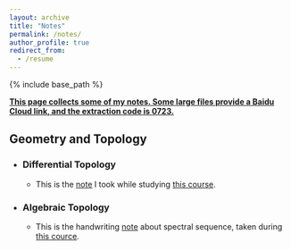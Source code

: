 ```yaml
---
layout: archive
title: "Notes"
permalink: /notes/
author_profile: true
redirect_from:
  - /resume
---
```


{% include base_path %}

**<u>This page collects some of my notes. Some large files provide a Baidu Cloud link, and the extraction code is 0723.</u>**

Geometry and Topology
------

* ### Differential Topology
    * This is the [note](http://MyosotisAlpestris.github.io/files/differential_topology.pdf) I took while studying [this course](https://www.youtube.com/playlist?list=PLo4jXE-LdDTQIrmgxcuLO9w5n6AdiltQo).

* ### Algebraic Topology
    * This is the handwriting [note](https://pan.baidu.com/s/1io9GbM159PZfaht7DHzpjg?pwd=0723) about spectral sequence, taken during [this cource](https://cloverm.folk.ntnu.no/237Spring2020.html).
